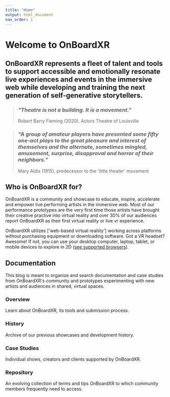 ```yaml
---
title: "Home"
output: html_document
nav_order: 1
---
```

# Welcome to OnBoardXR

## OnBoardXR represents a fleet of talent and tools to support accessible and emotionally resonate live experiences and events in the immersive web while developing and training the next generation of self-generative storytellers.

>
> ### *"Theatre is not a building. It is a movement."* 
> Robert Barry Fleming (2020), Actors Theatre of Louisville

> ### *"A group of amateur players have presented some fifty one-act plays to the great pleasure and interest of themselves and the alternate, sometimes mingled, amusement, surprise, disapproval and horror of their neighbors."*
> Mary Aldis (1915), predecessor to the 'little theater' movement

## Who is OnBoardXR for?
OnBoardXR is a community and showcase to educate, inspire, accelerate and empower live performing artists in the immersive web. Most of our performance prototypes are the very first time those artists have brought their creative practive into virtual reality and over 30% of our audiences report OnBoardXR as their first virtual reality or live vr experience.

OnBoardXR utilizes ['web-based virtual realiity'] working across platforms without purchasing equipment or downloading software. Got a VR headset? Awesome! If not, you can use your desktop computer, laptop, tablet, or mobile devices to explore in 2D ([see supported browsers](https://hubs.mozilla.com/docs/hubs-create-join-rooms.html#for-2d-experience)).

## Documentation
This blog is meant to organize and search documentation and case studies from OnBoardXR's community and prototypes experimenting with new artists and audiences in shared, virtual spaces. 

### Overview
Learn about OnBoardXR, its tools and submission process. 

### History
Archive of our previous showcases and development history. 

### Case Studies
Individual shows, creators and clients supported by OnBoardXR.

### Repository
An evolving collection of terms and tips OnBoardXR to which community members frequently need to access. 
